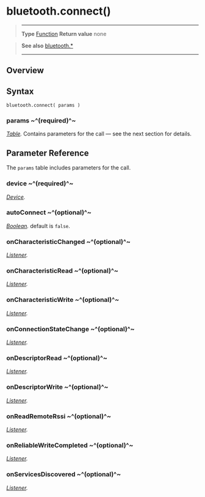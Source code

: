# bluetooth.connect()

> --------------------- ------------------------------------------------------------------------------------------
> __Type__              [Function](https://docs.coronalabs.com/api/type/Function.html)
> __Return value__      none


> __See also__          [bluetooth.*](/plugin/bluetooth/)
> --------------------- ------------------------------------------------------------------------------------------

## Overview

## Syntax

	bluetooth.connect( params )

### params ~^(required)^~
_[Table](https://docs.coronalabs.com/api/type/Table.html)._ Contains parameters for the call &mdash; see the next section for details.


## Parameter Reference

The `params` table includes parameters for the call.

### device ~^(required)^~
_[Device](/plugin/bluetooth/type/Device/)._

### autoConnect ~^(optional)^~
_[Boolean](https://docs.coronalabs.com/api/type/Boolean.html)._ default is `false`.

### onCharacteristicChanged ~^(optional)^~
_[Listener](https://docs.coronalabs.com/api/type/Listener.html)._

### onCharacteristicRead ~^(optional)^~
_[Listener](https://docs.coronalabs.com/api/type/Listener.html)._

### onCharacteristicWrite ~^(optional)^~
_[Listener](https://docs.coronalabs.com/api/type/Listener.html)._

### onConnectionStateChange ~^(optional)^~
_[Listener](https://docs.coronalabs.com/api/type/Listener.html)._

### onDescriptorRead ~^(optional)^~
_[Listener](https://docs.coronalabs.com/api/type/Listener.html)._

### onDescriptorWrite ~^(optional)^~
_[Listener](https://docs.coronalabs.com/api/type/Listener.html)._

### onReadRemoteRssi ~^(optional)^~
_[Listener](https://docs.coronalabs.com/api/type/Listener.html)._

### onReliableWriteCompleted ~^(optional)^~
_[Listener](https://docs.coronalabs.com/api/type/Listener.html)._

### onServicesDiscovered ~^(optional)^~
_[Listener](https://docs.coronalabs.com/api/type/Listener.html)._